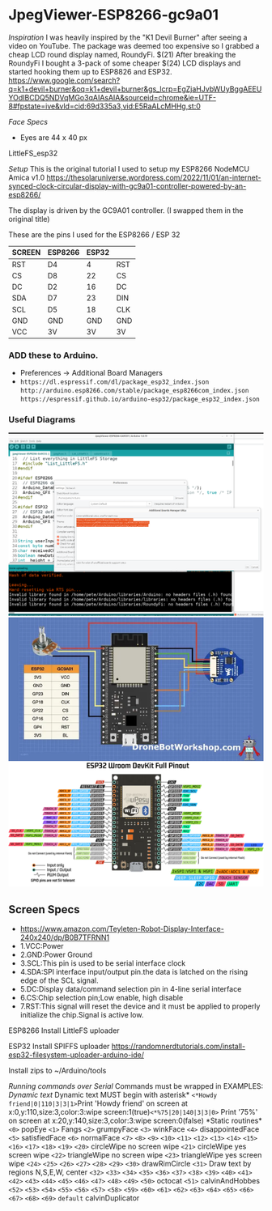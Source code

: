 # JpegViewer-ESP8266-gc9a01

_Inspiration_
I was heavily inspired by the "K1 Devil Burner" after seeing a video on YouTube. The package was deemed too expensive so I grabbed a cheap LCD round display named, RoundyFi. $(21) After breaking the RoundyFi I bought a 3-pack of some cheaper $(24) LCD displays and started hooking them up to ESP8826 and ESP32.
https://www.google.com/search?q=k1+devil+burner&oq=k1+devil+burner&gs_lcrp=EgZjaHJvbWUyBggAEEUYOdIBCDQ5NDVqMGo3qAIAsAIA&sourceid=chrome&ie=UTF-8#fpstate=ive&vld=cid:69d335a3,vid:E5RaALcMHHg,st:0

_Face Specs_

- Eyes are 44 x 40 px

LittleFS_esp32

_Setup_
This is the original tutorial I used to setup my ESP8266 NodeMCU Amica v1.0
https://thesolaruniverse.wordpress.com/2022/11/01/an-internet-synced-clock-circular-display-with-gc9a01-controller-powered-by-an-esp8266/

The display is driven by the GC9A01 controller. (I swapped them in the original title)

These are the pins I used for the ESP8266 / ESP 32

| SCREEN | ESP8266 | ESP32 |     |
| ------ | ------- | ----- | --- |
| RST    | D4      | 4     | RST |
| CS     | D8      | 22    | CS  |
| DC     | D2      | 16    | DC  |
| SDA    | D7      | 23    | DIN |
| SCL    | D5      | 18    | CLK |
| GND    | GND     | GND   | GND |
| VCC    | 3V      | 3V    | 3V  |

### ADD these to Arduino.

- Preferences -> Additional Board Managers
- `https://dl.espressif.com/dl/package_esp32_index.json`
  `http://arduino.esp8266.com/stable/package_esp8266com_index.json`
  `https://espressif.github.io/arduino-esp32/package_esp32_index.json`

### Useful Diagrams

![alt text](./README/ADDITIONAL.png)
![esp32 wiring reference](./README/ref1.webp)
![esp32 pinouts](./README/ref2.webp)

## Screen Specs

- https://www.amazon.com/Teyleten-Robot-Display-Interface-240x240/dp/B0B7TFRNN1
- 1.VCC:Power
- 2.GND:Power Ground
- 3.SCL:This pin is used to be serial interface clock
- 4.SDA:SPl interface input/output pin.the data is latched on the rising edge of the SCL signal.
- 5.DC:Display data/command selection pin in 4-line serial interface
- 6.CS:Chip selection pin;Low enable, high disable
- 7.RST:This signal will reset the device and it must be applied to properly initialize the chip.Signal is active low.

ESP8266
Install LittleFS uploader

ESP32
Install SPIFFS uploader
https://randomnerdtutorials.com/install-esp32-filesystem-uploader-arduino-ide/

Install zips to ~/Arduino/tools

_Running commands over Serial_
Commands must be wrapped in <brackets>
EXAMPLES:
_Dynamic text_
Dynamic text MUST begin with asterisk*
`<*Howdy friend|0|110|3|3|1>`Print 'Howdy friend' on screen at x:0,y:110,size:3,color:3:wipe screen:1(true)`<*%75|20|140|3|3|0>` Print '75%' on screen at x:20,y:140,size:3,color:3:wipe screen:0(false)
*Static routines\*
`<0>` popEye
`<1>` Fangs
`<2>` grumpyFace
`<3>` winkFace
`<4>` disappointedFace
`<5>` satisfiedFace
`<6>` normalFace
`<7>`
`<8>`
`<9>`
`<10>`
`<11>`
`<12>`
`<13>`
`<14>`
`<15>`
`<16>`
`<17>`
`<18>`
`<19>`
`<20>` circleWipe no screen wipe
`<21>` circleWipe yes screen wipe
`<22>` triangleWipe no screen wipe
`<23>` triangleWipe yes screen wipe
`<24>`
`<25>`
`<26>`
`<27>`
`<28>`
`<29>`
`<30>` drawRimCircle
`<31>` Draw text by regions N,S,E,W, center
`<32>`
`<33>`
`<34>`
`<35>`
`<36>`
`<37>`
`<38>`
`<39>`
`<40>`
`<41>`
`<42>`
`<43>`
`<44>`
`<45>`
`<46>`
`<47>`
`<48>`
`<49>`
`<50>` octocat
`<51>` calvinAndHobbes
`<52>`
`<53>`
`<54>`
`<55>`
`<56>`
`<57>`
`<58>`
`<59>`
`<60>`
`<61>`
`<62>`
`<63>`
`<64>`
`<65>`
`<66>`
`<67>`
`<68>`
`<69>`
`default` calvinDuplicator
